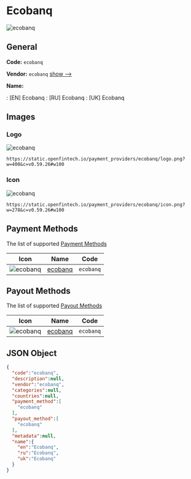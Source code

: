 
# Ecobanq 
![ecobanq](https://static.openfintech.io/payment_providers/ecobanq/logo.png?w=400&c=v0.59.26#w100)  

## General 
 
**Code:** `ecobanq` 
 
**Vendor:** `ecobanq` [show -->](/vendors/ecobanq/) 
 
**Name:** 
 
:	[EN] Ecobanq 
:	[RU] Ecobanq 
:	[UK] Ecobanq 
 

## Images 

### Logo 
 
![ecobanq](https://static.openfintech.io/payment_providers/ecobanq/logo.png?w=400&c=v0.59.26#w100)  

```
https://static.openfintech.io/payment_providers/ecobanq/logo.png?w=400&c=v0.59.26#w100
```  

### Icon 
 
![ecobanq](https://static.openfintech.io/payment_providers/ecobanq/icon.png?w=278&c=v0.59.26#w100)  

```
https://static.openfintech.io/payment_providers/ecobanq/icon.png?w=278&c=v0.59.26#w100
```  

## Payment Methods 
 
The list of supported [Payment Methods](/payment-methods/) 

|Icon|Name|Code| 
|:---:|:---:|:---:| 
|![ecobanq](https://static.openfintech.io/payment_methods/ecobanq/icon.png?w=278&c=v0.59.26#w100) |[ecobanq](/payment-methods/ecobanq/)|`ecobanq`| 
 

## Payout Methods 
 
The list of supported [Payout Methods](/payout-methods/) 

|Icon|Name|Code| 
|:---:|:---:|:---:| 
|![ecobanq](https://static.openfintech.io/payout_methods/ecobanq/icon.png?w=278&c=v0.59.26#w40) |[ecobanq](payout-methodsecobanq/)|`ecobanq`| 
 

## JSON Object 

```json
{
  "code":"ecobanq",
  "description":null,
  "vendor":"ecobanq",
  "categories":null,
  "countries":null,
  "payment_method":[
    "ecobanq"
  ],
  "payout_method":[
    "ecobanq"
  ],
  "metadata":null,
  "name":{
    "en":"Ecobanq",
    "ru":"Ecobanq",
    "uk":"Ecobanq"
  }
}
```  
